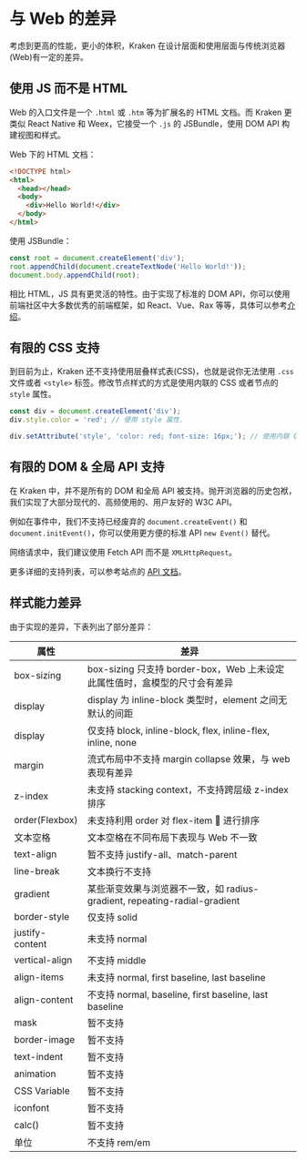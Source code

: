 # 与 Web 的差异

考虑到更高的性能，更小的体积，Kraken 在设计层面和使用层面与传统浏览器(Web)有一定的差异。

## 使用 JS 而不是 HTML

Web 的入口文件是一个 `.html` 或 `.htm` 等为扩展名的 HTML 文档。而 Kraken 更类似 React Native 和 Weex，它接受一个 `.js` 的 JSBundle，使用 DOM API 构建视图和样式。

Web 下的 HTML 文档：

```html
<!DOCTYPE html>
<html>
  <head></head>
  <body>
    <div>Hello World!</div>
  </body>
</html>
```

使用 JSBundle：

```js
const root = document.createElement('div');
root.appendChild(document.createTextNode('Hello World!'));
document.body.appendChild(root);
```

相比 HTML，JS 具有更灵活的特性。由于实现了标准的 DOM API，你可以使用前端社区中大多数优秀的前端框架，如 React、Vue、Rax 等等，具体可以参考[介绍](/guide)。

## 有限的 CSS 支持

到目前为止，Kraken 还不支持使用层叠样式表(CSS)，也就是说你无法使用 `.css` 文件或者 `<style>` 标签。修改节点样式的方式是使用内联的 CSS 或者节点的 `style` 属性。

```js
const div = document.createElement('div');
div.style.color = 'red'; // 使用 style 属性.

div.setAttribute('style', 'color: red; font-size: 16px;'); // 使用内联 CSS Text.
```

## 有限的 DOM & 全局 API 支持

在 Kraken 中，并不是所有的 DOM 和全局 API 被支持。抛开浏览器的历史包袱，我们实现了大部分现代的、高频使用的、用户友好的 W3C API。

例如在事件中，我们不支持已经废弃的 `document.createEvent()` 和 `document.initEvent()`，你可以使用更方便的标准 API `new Event()` 替代。

网络请求中，我们建议使用 Fetch API 而不是 `XMLHttpRequest`。

更多详细的支持列表，可以参考站点的 [API 文档](/api/tags)。

## 样式能力差异

由于实现的差异，下表列出了部分差异：

| 属性            | 差异                                                                       |
| --------------- | -------------------------------------------------------------------------- |
| box-sizing      | box-sizing 只支持 border-box，Web 上未设定此属性值时，盒模型的尺寸会有差异 |
| display         | display 为 inline-block 类型时，element 之间无默认的间距                   |
| display         | 仅支持 block, inline-block, flex, inline-flex, inline, none                |
| margin          | 流式布局中不支持 margin collapse 效果，与 web 表现有差异                   |
| z-index         | 未支持 stacking context，不支持跨层级 z-index 排序                         |
| order(Flexbox)  | 未支持利用 order 对 flex-item  进行排序                                    |
| 文本空格        | 文本空格在不同布局下表现与 Web 不一致                                      |
| text-align      | 暂不支持 justify-all、match-parent                                         |
| line-break      | 文本换行不支持                                                             |
| gradient        | 某些渐变效果与浏览器不一致，如 radius-gradient, repeating-radial-gradient  |
| border-style    | 仅支持 solid                                                               |
| justify-content | 未支持 normal                                                              |
| vertical-align  | 不支持 middle                                                              |
| align-items     | 未支持 normal, first baseline, last baseline                               |
| align-content   | 不支持 normal, baseline, first baseline, last baseline                     |
| mask            | 暂不支持                                                                   |
| border-image    | 暂不支持                                                                   |
| text-indent     | 暂不支持                                                                   |
| animation       | 暂不支持                                                                   |
| CSS Variable    | 暂不支持                                                                   |
| iconfont        | 暂不支持                                                                   |
| calc()          | 暂不支持                                                                   |
| 单位            | 不支持 rem/em                                                              |
